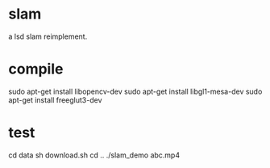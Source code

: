 # slam

a lsd slam reimplement.

# compile

sudo apt-get install libopencv-dev
sudo apt-get install libgl1-mesa-dev
sudo apt-get install freeglut3-dev



# test

cd data
sh download.sh
cd ..
./slam_demo abc.mp4
